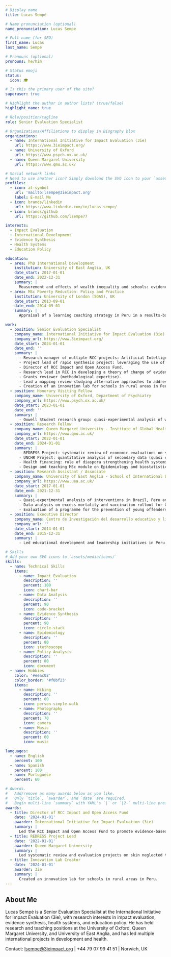 ```yaml
---
# Display name
title: Lucas Sempé

# Name pronunciation (optional)
name_pronunciation: Lucas Sempe

# Full name (for SEO)
first_name: Lucas
last_name: Sempé

# Pronouns (optional)
pronouns: he/him

# Status emoji
status:
  icon: 🎓

# Is this the primary user of the site?
superuser: true

# Highlight the author in author lists? (true/false)
highlight_name: true

# Role/position/tagline
role: Senior Evaluation Specialist

# Organizations/Affiliations to display in Biography blox
organizations:
  - name: International Initiative for Impact Evaluation (3ie)
    url: https://www.3ieimpact.org/
  - name: University of Oxford
    url: https://www.psych.ox.ac.uk/
  - name: Queen Margaret University
    url: https://www.qmu.ac.uk/

# Social network links
# Need to use another icon? Simply download the SVG icon to your `assets/media/icons/` folder.
profiles:
  - icon: at-symbol
    url: 'mailto:lsempe@3ieimpact.org'
    label: E-mail Me
  - icon: brands/linkedin
    url: https://www.linkedin.com/in/lucas-sempe/
  - icon: brands/github
    url: https://github.com/lsempe77

interests:
  - Impact Evaluation
  - International Development
  - Evidence Synthesis
  - Health Systems
  - Education Policy

education:
  - area: PhD International Development
    institution: University of East Anglia, UK
    date_start: 2017-01-01
    date_end: 2022-12-31
    summary: |
      Measurement and effects of wealth inequality and schools: evidence from PISA
  - area: MSc Poverty Reduction: Policy and Practice
    institution: University of London (SOAS), UK
    date_start: 2013-09-01
    date_end: 2014-09-01
    summary: |
      Appraisal of a learning coaching strategy in Peru in a results-based rationality

work:
  - position: Senior Evaluation Specialist
    company_name: International Initiative for Impact Evaluation (3ie)
    company_url: https://www.3ieimpact.org/
    date_start: 2024-01-01
    date_end: ''
    summary: |
      - Research manager of multiple RCC projects: Artificial Intelligence and agriculture; the impact of climate change on railways.
      - Project lead of rapid synthesis project: leveraging the use of AI in evidence synthesis.
      - Director of RCC Impact and Open Access Fund.
      - Research lead in RCC in developing a theory of change of evidence use in policy in LMICs.
      - Grants reviewer (methodological expertise).
      - Lead a mapping review studying alternative approaches to addressing impact evaluation and causality in fragile and conflict-affected settings.
      - Creation of an innovation lab for schools in rural areas in Peru.
  - position: Honorary Visiting Fellow
    company_name: University of Oxford, Department of Psychiatry
    company_url: https://www.psych.ox.ac.uk/
    date_start: 2023-01-01
    date_end: ''
    summary: |
      - Oxwell Student research group: quasi-experimental analysis of wellbeing and mental health of school-aged children and young people. Focusing on self-harm and online exposure.
  - position: Research Fellow
    company_name: Queen Margaret University - Institute of Global Health and Development
    company_url: https://www.qmu.ac.uk/
    date_start: 2022-01-01
    date_end: 2024-01-01
    summary: |
      - REDRESS Project: systematic review of economic evaluations on skin NTDS; evaluation design, sampling strategy, data collection and analysis of health financing system and health workers costs; epidemiological analysis, quantitative evaluation of intervention to increase access of people with skin neglected tropical diseases to the health system in Liberia.
      - UNCHR Project: quantitative analysis of secondary data (quasi experimental) on access to health for refugees and vulnerable migrant communities across six countries.
      - Health financing: role of diaspora strengthening health systems; financial autonomy of primary health providers (for WHO); performance based budgeting (for WHO).
      - Design and teaching MSc module on Epidemiology and biostatistics.
  - position: Research Assistant / Associate
    company_name: University of East Anglia - School of International Development
    company_url: https://www.uea.ac.uk/
    date_start: 2017-01-01
    date_end: 2021-12-31
    summary: |
      - Quasi-experimental analysis of interventions in Brazil, Peru and Argentina integrating health and social protection for older and disabled people
      - Data analysis on excess mortality and vaccination rollout for COVID-19 for Low- and Middle-Income Countries
      - Evaluation of a programme for the prevention of young offenders in Norfolk, UK.
  - position: Executive Director
    company_name: Centro de Investigación del desarrollo educativo y liderazgo - Peru
    company_url: ''
    date_start: 2014-01-01
    date_end: 2015-12-31
    summary: |
      - Led educational development and leadership initiatives in Peru.

# Skills
# Add your own SVG icons to `assets/media/icons/`
skills:
  - name: Technical Skills
    items:
      - name: Impact Evaluation
        description: ''
        percent: 100
        icon: chart-bar
      - name: Data Analysis
        description: ''
        percent: 90
        icon: code-bracket
      - name: Evidence Synthesis
        description: ''
        percent: 90
        icon: circle-stack
      - name: Epidemiology
        description: ''
        percent: 80
        icon: stethoscope
      - name: Policy Analysis
        description: ''
        percent: 80
        icon: document
  - name: Hobbies
    color: '#eeac02'
    color_border: '#f0bf23'
    items:
      - name: Hiking
        description: ''
        percent: 80
        icon: person-simple-walk
      - name: Photography
        description: ''
        percent: 70
        icon: camera
      - name: Music
        description: ''
        percent: 60
        icon: music

languages:
  - name: English
    percent: 100
  - name: Spanish
    percent: 100
  - name: Portuguese
    percent: 60

# Awards.
#   Add/remove as many awards below as you like.
#   Only `title`, `awarder`, and `date` are required.
#   Begin multi-line `summary` with YAML's `|` or `|2-` multi-line prefix and indent 2 spaces below.
awards:
  - title: Director of RCC Impact and Open Access Fund
    date: '2024-01-01'
    awarder: International Initiative for Impact Evaluation (3ie)
    summary: |
      Led the RCC Impact and Open Access Fund to promote evidence-based policy and open access research.
  - title: REDRESS Project Lead
    date: '2022-01-01'
    awarder: Queen Margaret University
    summary: |
      Led systematic review and evaluation projects on skin neglected tropical diseases in Liberia.
  - title: Innovation Lab Creator
    date: '2024-01-01'
    awarder: 3ie
    summary: |
      Created an innovation lab for schools in rural areas in Peru.
---
```


## About Me

Lucas Sempé is a Senior Evaluation Specialist at the International Initiative for Impact Evaluation (3ie), with research interests in impact evaluation, evidence synthesis, health systems, and education policy. He has held research and teaching positions at the University of Oxford, Queen Margaret University, and University of East Anglia, and has led multiple international projects in development and health.

Contact: lsempe@3ieimpact.org | +44 79 07 99 41 51 | Norwich, UK
